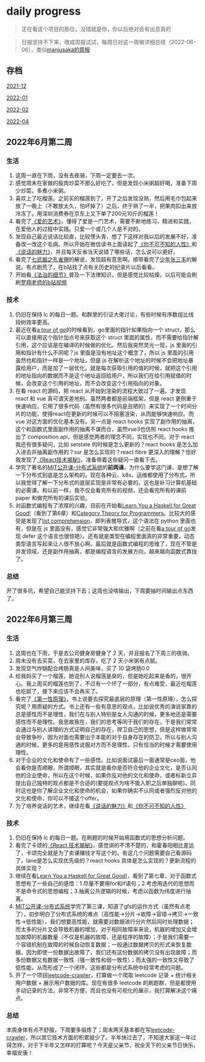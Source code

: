 # daily progress

> 正在看这个项目的那位，没错就是你，你以后绝对会有出息真的

> 日报坚持不下来，改成周报试试，每周日对这一周做详细总结（2022-06-06），类似[manjusaka的周报](https://www.manjusaka.blog/weekly/2022-06-week1.html)

## 存档

[2021-12](./2021-12.md)

[2022-01](./2022-01.md)

[2022-02](./2022-02.md)

[2022-04](./2022-04.md)

## 2022年6月第二周

### 生活

1. 这周一直在下雨，没有去夜骑，下周一定要去一次。
2. 感觉周末在家做的瘦肉炒菜不那么好吃了，但是发现小米粥超好喝，准备下周少炒菜，多煮小米粥。
3. 喜欢上了吃榴莲。之前买的榴莲到了，开了之后发现没熟，然后用毛巾包起来放了一晚上（不敢放太久，怕坏掉了）之后，终于熟了一半，把果肉扣出来放冷冻了。用深圳消费券在京东上又下单了200元10斤的榴莲！
4. 看完了[《爱的艺术》](https://book.douban.com/subject/3026879/)，懂得了爱是一门艺术，需要不断地练习、精进和实践，在爱他人的过程中实践。只爱一个或几个人是不对的。
5. 发现自己最近说话比较直，比较愣头青，想了下这样对我以后的发展不好，准备改一改这个毛病。所以开始在微信读书上面读起了[《你不可不知的人性》](https://book.douban.com/subject/25843222/)和[《说话的魅力》](https://book.douban.com/subject/3988256/)，并且每天反省当天说错了哪些话，怎么说可以更好。
6. 看完了[七武器之孔雀翎](https://space.bilibili.com/1545141866/channel/collectiondetail?sid=91989)的解说，发现超有意思啊。顺带看完了[少年张三丰](https://space.bilibili.com/1545141866/channel/collectiondetail?sid=170519)的解说。有点剧荒了，在b站找了点有关历史的纪录片以后看看。
7. 开始看[《法治的细节》](https://book.douban.com/subject/35635639/)普及一下法律知识，但是感觉比较枯燥，以后可能会刷刷[罗翔老师的b站视频](https://space.bilibili.com/517327498?spm_id_from=333.337.0.0)

### 技术

1. 仍旧在保持 lc 的每日一题。和群里的引证大佬讨论，有些时候有序数组比线段树效率更高。
2. 最近在看[a tour of go](https://go.dev/tour/moretypes/4)的时候看到，go里面的指针如果指向一个 struct，那么可以直接用这个指针加点号来获取这个 struct 里面的属性，而不需要给指针解引用，这个应该是在编译的时候做的优化。然后我突然灵光一现，js 里面的引用和指针有什么不同呢？js 里面是没有地址这个概念了，所以 js 里面的引用虽然也和指针一样是一个地址，但是 js 在解析这个地址的时候不会把地址暴露给用户，而是加了一层优化，就是每次获取引用的值的时候，就把这个引用的地址指向的数据而不是这个地址返回给用户，所以我们在给引用赋值的时候，会改变这个引用的地址，而不会改变这个引用指向的对象。
3. 在看 react 的源码，把 react 从开始到渲染的流程大致过了一遍。才发现 react 和 vue 真可谓天差地别。虽然两者都是前端框架，但是 react 更侧重于快速响应，它用了很多代码（虽然有很多代码是丑陋的）来实现了一个时间分片的功能，使得react在更新的时候可以不阻塞渲染，从而能够快速响应。而 vue 对这方面的优化基本没有。另一点是 react hooks 实现了副作用的抽离，这个和函数式里面副作用的抽离不谋而合，虽然vue3也仿照 react hooks 推出了 composition api，但是感觉两者的理念不同，实现也不同。对于 react 我还有很多疑问，比如 setstate 的时候是怎么更新的？react hooks 是怎么加入进去并抽离副作用的？ssr 是怎么实现的？react fibre 更深入的理解？恰好我发现了[《React技术揭秘》](https://react.iamkasong.com/preparation/idea.html)，准备带着这些疑问一直看下去。
4. 学完了著名的[MIT公开课-分布式系统](https://www.bilibili.com/video/BV1qk4y197bB?p=3&vd_source=c6be3f72a67d4ae3e8f5ed24365119e5)的**前两课**，为什么要学这门课，是想了解一下分布式到底是怎么架构的。现在各种云、k8s、运维都使用了分布式，所以我觉得了解一下分布式的底层实现是非常有必要的。这也是补习计算机基础的必需课。和以前一样，我不仅会看完所有的视频，还会看完所有的课前 paper 和做完所有的课后实验。
5. 对函数式编程有了浓厚的兴趣，目前在开始看[Learn You a Haskell for Great Good!](http://learnyouahaskell.com/chapters)（看到了第6章）和[Category Theory for Programmers](https://bartoszmilewski.com/2014/10/28/category-theory-for-programmers-the-preface/)。比较大的感受是发现了[list comprehension](http://learnyouahaskell.com/starting-out#im-a-list-comprehension)，即列表推导式，这个语法在 python 里面也有，但是在 js 里面没有，感觉它非常强大和优雅啊（之前在看[a tour of go](https://go.dev/tour/moretypes/4)发现 defer 这个语言也很惊艳）。还有就是类型在编程里面真的非常重要，动态类型语言写起来让人很不放心啊。最后就是函数式编程的思维了，现在不管是并发领域，还是副作用抽离，都是编程语言的发展方向，越来越向函数式靠拢了。

### 总结

开了很多坑，希望自己能坚持下去；这周也没啥输出，下周要抽时间输出点东西了。


## 2022年6月第三周

### 生活

1. 这周也在下雨，于是去公司健身房健身了 2 天，并且报名了下周三的夜骑。
2. 周末没有去买菜，在去家里的库存，吃了 2 天小米粥有点腻。
3. 发现空气炸锅配合烤肠真是人间美味，买了 10 袋烤肠0.0
4. 给我妈买了一个榴莲，她说别人说榴莲是臭的，但是她吃起来是香的，很开心。我上周买的榴莲也到了，不过有一个坏了一部分，有点难受，最近吃榴莲也吃腻了，接下来应该不会再买了。
5. 看完了[《第一性原理》](https://book.douban.com/subject/35265358/)，书上说要去探究最底层的原理（第一性原理），怎么探究呢？用质疑的方式。书上还有一些有意思的观点，比如说优秀的演说家靠的总是感性而不是理性，我们在与别人特别是女人沟通的时候，更多地还是需要感性而不是理性。我思故我在，我们的思考等同于我们的存在，于是我们常常会通过与别人讲理的方式证明自己的存在，捍卫自己的思想，但是这样做常常会导致争吵，因为对面也需要出于本能的对于自身存在的防卫。所以与别人沟通的时候，更多的是用感性说服对方而不是理性，只有恰当的时候才需要使用理性。
6. 对于企业的文化和使命有了一些感悟。比如说面试最后一面通常是ceo面，他会看你是否顺眼，所谓顺眼，其实就是看你是否符合他的企业文化，是否认同他的企业使命，所以在这个时候，如果你反对他的文化和使命，或者标新立异提出自己独特的观点都是不合适的(要提观点为啥不能入职之后单独聊呢)。同时这也是你了解企业文化和使命的机会，如果你确实不认同或者强烈反对他的文化和使命，你可以不接这个offer。
7. 为了培养说话的艺术，继续在看[《说话的魅力》](https://book.douban.com/subject/3988256/)和[《你不可不知的人性》](https://book.douban.com/subject/25843222/)

### 技术

1. 仍旧在保持 lc 的每日一题。在刷题的时候开始用函数式的思想分析问题。
2. 看完了卡颂的[《React 技术揭秘》](https://react.iamkasong.com/)，感觉讲的不清不楚的，和霍春阳相比差远了，卡颂完全就是为了卖课赚钱才写这个的。有这几个问题需要自己看源码了，lane是怎么实现优先级的？react hooks 具体是怎么实现的？更新流程的具体实现？
3. 继续在看[Learn You a Haskell for Great Good!](http://learnyouahaskell.com/chapters)，看到了第七章，对于函数式思想有了一些自己的感悟：1.尽量不要用for和if语句；2.考虑用迭代的思想而不是命令式的思想编程；3.抽离公共逻辑的时候，考虑以函数为纬度进行抽离。
4. [MIT公开课-分布式系统](https://www.bilibili.com/video/BV1qk4y197bB?p=3&vd_source=c6be3f72a67d4ae3e8f5ed24365119e5)学完了第三课，知道了gfs的运作方式（虽然有点老了），初步明白了分布式系统的难点（高性能->分片->故障->容错->拷贝->一致性->低性能），我们想要高性能，就需要对数据进行分片然后同时处理数据；而太多的分片又会导致机器的增加，对于相同故障率来说，机器的增加又会增加故障的机器数量（不仅是机器的故障，还是程序的故障）；于是我们需要一个容错机制在故障的时候自动恢复数据；一般通过数据拷贝的形式来恢复数据，因为即使一份数据出故障了，我们还有这份数据的拷贝没有出现故障；而多份数据又有数据一致性（强一致性和弱一致性）；而太强的一致性又导致了低性能，从而形成了一个闭环。这些都是分布式系统中经常考虑的问题。
5. 开了一个项目[leetcode-crawler](https://github.com/sishenhei7/leetcode-crawler)，打算做一个爬取 leetcode 记录 + 统计相关用户数据 + 展示用户数据的库。现在有很多 leetcode 的刷题群，但是都使用手动记录的方法，非常不方便，而且也没有可视化的展示，我打算解决这个痛点。

### 总结

本周身体有点不舒服，下周要多锻炼了；周末两天基本都在写[leetcode-crawler](https://github.com/sishenhei7/leetcode-crawler)，所以其它技术方面的积累就少了。半年快过去了，不知道大家这一年过得怎样，对于下半年又怎样的打算呢？今天是父亲节，祝全天下的父亲节日快乐，幸福安康！

